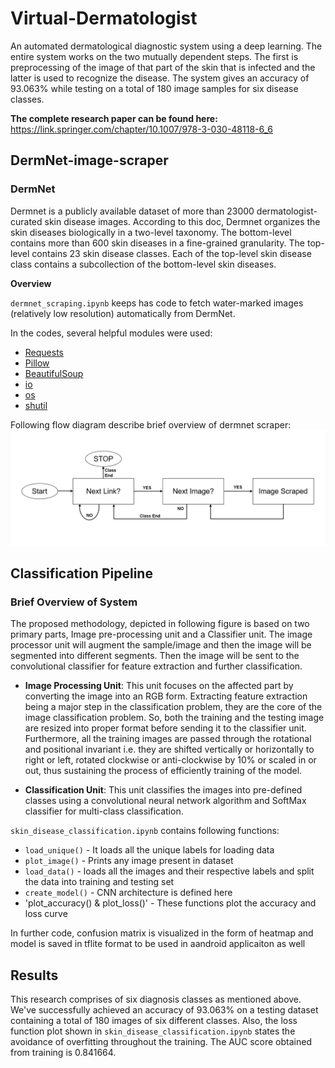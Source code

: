 # Virtual-Dermatologist

An automated dermatological diagnostic system using a deep learning. The entire system works on the two mutually dependent steps. The first is preprocessing of the image of that part of the skin that is infected and the latter is used to recognize the disease. The system gives an accuracy of 93.063% while testing on a total of 180 image samples for six disease classes.

**The complete research paper can be found here:** https://link.springer.com/chapter/10.1007/978-3-030-48118-6_6

## DermNet-image-scraper
### DermNet
Dermnet is a publicly available dataset of more than 23000 dermatologist-curated skin disease images. According to this doc, Dermnet organizes the skin diseases biologically in a two-level taxonomy. The bottom-level contains more than 600 skin diseases in a fine-grained granularity. The top-level contains 23 skin disease classes. Each of the top-level skin disease class contains a subcollection of the bottom-level skin diseases.

**Overview**

`dermnet_scraping.ipynb` keeps has code to fetch water-marked images (relatively low resolution) automatically from DermNet.

In the codes, several helpful modules were used:
* [Requests](https://requests.readthedocs.io/en/master/)
* [Pillow](https://pillow.readthedocs.io/en/3.1.x/reference/Image.html)
* [BeautifulSoup](https://pillow.readthedocs.io/en/3.1.x/reference/Image.html)
* [io](https://docs.python.org/3/library/io.html)
* [os](https://docs.python.org/3/library/os.html)
* [shutil](https://docs.python.org/3/library/shutil.html)

Following flow diagram describe brief overview of dermnet scraper:
![Dermnet_Scraper](https://github.com/San-B-09/Virtual-Dermatologist/blob/master/Images/dermnet-scraper.png)

## Classification Pipeline
### Brief Overview of System
The proposed methodology, depicted in following figure is based on two primary parts, Image pre-processing unit and a Classifier unit. The image processor unit will augment the sample/image and then the image will be segmented into different segments. Then the image will be sent to the convolutional classifier for feature extraction and further classification.

- **Image Processing Unit**: This unit focuses on the affected part by converting the image into an RGB form. Extracting feature extraction being a major step in the classification problem, they are the core of the image classification problem. So, both the training and the testing image are resized into proper format before sending it to the classifier unit. Furthermore, all the training images are passed through the rotational and positional invariant i.e. they are shifted vertically or horizontally to right or left, rotated clockwise or anti-clockwise by 10% or scaled in or out, thus sustaining the process of efficiently training of the model.

-	**Classification Unit**: This unit classifies the images into pre-defined classes using a convolutional neural network algorithm and SoftMax classifier for multi-class classification.

`skin_disease_classification.ipynb` contains following functions:
- `load_unique()` - It loads all the unique labels for loading data
- `plot_image()` - Prints any image present in dataset
- `load_data()` - loads all the images and their respective labels and split the data into training and testing set
- `create_model()` - CNN architecture is defined here
- 'plot_accuracy() & plot_loss()' - These functions plot the accuracy and loss curve

In further code, confusion matrix is visualized in the form of heatmap and model is saved in tflite format to be used in aandroid applicaiton as well

## Results
This research comprises of six diagnosis classes as mentioned above. We've successfully achieved an accuracy of 93.063% on a testing dataset containing a total of 180 images of six different classes. Also, the loss function plot shown in `skin_disease_classification.ipynb` states the avoidance of overfitting throughout the training. The AUC score obtained from training is 0.841664.
